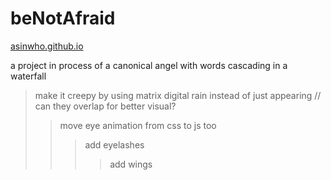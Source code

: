 # beNotAfraid
<a href="https://asinwho.github.io/" target="_blank">asinwho.github.io</a>

a project in process of a canonical angel with words cascading in a waterfall

> make it creepy by using matrix digital rain instead of just appearing // can they overlap for better visual?
>>move eye animation from css to js too
>>>add eyelashes
>>>>add wings
